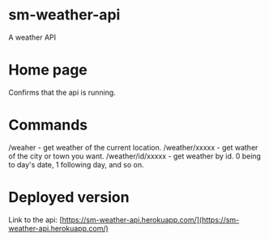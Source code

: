 # sm-weather-api
A weather API

# Home page
Confirms that the api is running.

# Commands
/weaher - get weather of the current location.
/weather/xxxxx - get wather of the city or town you want.
/weather/id/xxxxx - get weather by id. 0 being to day's date, 1 following day, and so on.

# Deployed version
Link to the api: [https://sm-weather-api.herokuapp.com/](https://sm-weather-api.herokuapp.com/)
